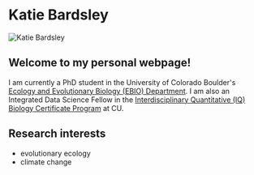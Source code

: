 # Katie Bardsley

![Katie Bardsley](/img/Bardsley "Katie Bardsley")

## Welcome to my personal webpage!
I am currently a PhD student in the University of Colorado Boulder's [Ecology and Evolutionary Biology (EBIO) Department](https://www.colorado.edu/ebio/). I am also an Integrated Data Science Fellow in the [Interdisciplinary Quantitative (IQ) Biology Certificate Program](https://www.colorado.edu/certificate/iqbiology/) at CU.

## Research interests
* evolutionary ecology
* climate change
